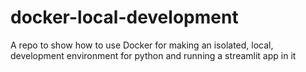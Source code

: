 # docker-local-development
A repo to show how to use Docker for making an isolated, local, development environment for python and running a streamlit app in it
